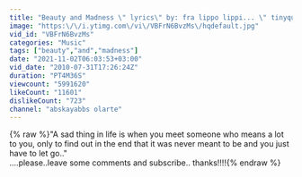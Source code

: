 ```yaml
---
title: "Beauty and Madness \" lyrics\" by: fra lippo lippi... \" tinyquebs\""
image: "https:\/\/i.ytimg.com\/vi\/VBFrN6BvzMs\/hqdefault.jpg"
vid_id: "VBFrN6BvzMs"
categories: "Music"
tags: ["beauty","and","madness"]
date: "2021-11-02T06:03:53+03:00"
vid_date: "2010-07-31T17:26:24Z"
duration: "PT4M36S"
viewcount: "5991620"
likeCount: "11601"
dislikeCount: "723"
channel: "abskayabbs olarte"
---
```

{% raw %}&quot;A sad thing in life is when you meet someone who means a lot to you, only to find out in the end that it was never meant to be and you just have to let go..&quot;<br />....please..leave some comments and subscribe.. thanks!!!!{% endraw %}
